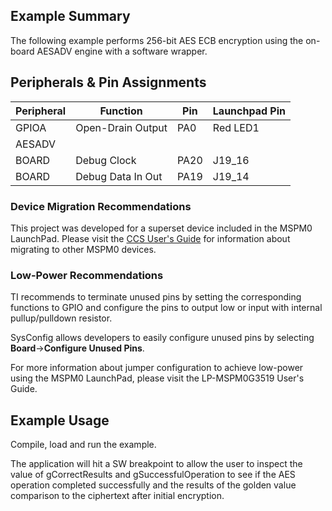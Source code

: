 ## Example Summary

The following example performs 256-bit AES ECB encryption using the on-board AESADV engine with a software wrapper.

## Peripherals & Pin Assignments
| Peripheral | Function | Pin | Launchpad Pin |
| --- | --- | --- | --- |
| GPIOA | Open-Drain Output | PA0 | Red LED1 |
| AESADV | | | |
| BOARD | Debug Clock | PA20 | J19_16 |
| BOARD | Debug Data In Out | PA19 | J19_14 |

### Device Migration Recommendations
This project was developed for a superset device included in the MSPM0 LaunchPad. Please
visit the [CCS User's Guide](https://software-dl.ti.com/msp430/esd/MSPM0-SDK/latest/docs/english/tools/ccs_ide_guide/doc_guide/doc_guide-srcs/ccs_ide_guide.html#sysconfig-project-migration)
for information about migrating to other MSPM0 devices.

### Low-Power Recommendations
TI recommends to terminate unused pins by setting the corresponding functions to
GPIO and configure the pins to output low or input with internal
pullup/pulldown resistor.

SysConfig allows developers to easily configure unused pins by selecting **Board**→**Configure Unused Pins**.

For more information about jumper configuration to achieve low-power using the
MSPM0 LaunchPad, please visit the LP-MSPM0G3519 User's Guide.

## Example Usage

Compile, load and run the example.

The application will hit a SW breakpoint to allow the user to inspect the value of gCorrectResults and gSuccessfulOperation to see if the AES operation completed successfully and the results of the golden value comparison to the ciphertext after initial encryption.
